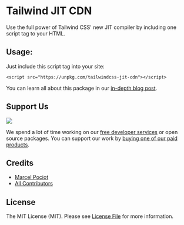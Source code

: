 # Tailwind JIT CDN

Use the full power of Tailwind CSS' new JIT compiler by including one script tag to your HTML.

## Usage:

Just include this script tag into your site:

```
<script src="https://unpkg.com/tailwindcss-jit-cdn"></script>
```

You can learn all about this package in our [in-depth blog post](https://beyondco.de/blog/tailwind-jit-compiler-via-cdn).

## Support Us

[<img src="https://usewindy.com/img/card-new.png">](https://usewindy.com)

We spend a lot of time working on our [free developer services](https://beyondco.de/services) or open source packages. You can support our work by [buying one of our paid products](https://beyondco.de/software).

## Credits

- [Marcel Pociot](https://github.com/mpociot)
- [All Contributors](../../contributors)

## License

The MIT License (MIT). Please see [License File](LICENSE.md) for more information.